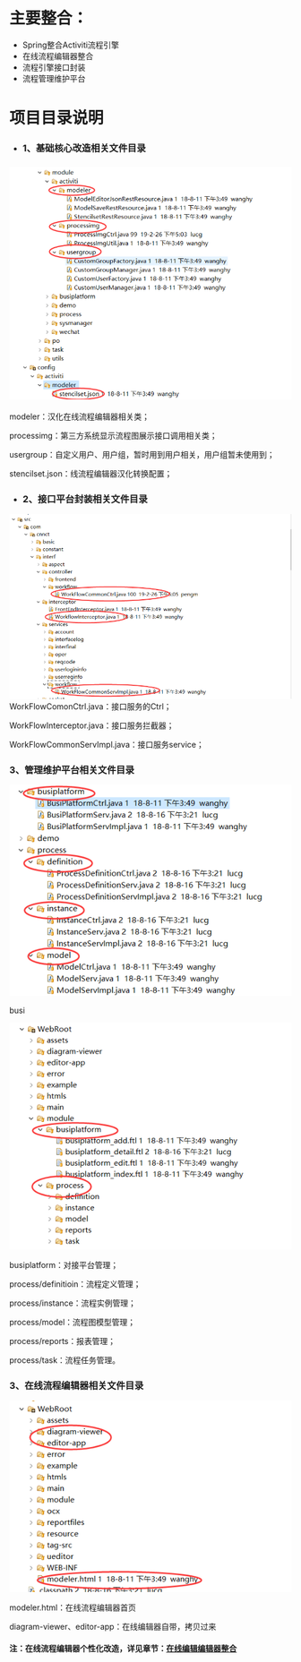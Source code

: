 # 主要整合：

* Spring整合Activiti流程引擎
* 在线流程编辑器整合
* 流程引擎接口封装
* 流程管理维护平台

# 项目目录说明

* ### 1、基础核心改造相关文件目录

### ![](/assets/activiti_dir_07.png)

modeler：汉化在线流程编辑器相关类；

processimg：第三方系统显示流程图展示接口调用相关类；

usergroup：自定义用户、用户组，暂时用到用户相关，用户组暂未使用到；

stencilset.json：线流程编辑器汉化转换配置；

* ### 2、接口平台封装相关文件目录

![](/assets/activiti_dir_01.png)WorkFlowComonCtrl.java：接口服务的Ctrl；

WorkFlowInterceptor.java：接口服务拦截器；

WorkFlowCommonServImpl.java：接口服务service；

### 3、管理维护平台相关文件目录

![](/assets/activiti_dir_02.png)

busi

![](/assets/activiti_dir_03.png)

busiplatform：对接平台管理；

process/definitioin：流程定义管理；

process/instance：流程实例管理；

process/model：流程图模型管理；

process/reports：报表管理；

process/task：流程任务管理。

### 3、在线流程编辑器相关文件目录

![](/assets/activiti_dir_08.png)

modeler.html：在线流程编辑器首页

diagram-viewer、editor-app：在线编辑器自带，拷贝过来

#### 注：在线流程编辑器个性化改造，详见章节：[在线编辑编辑器整合](/gong-zuo-liu-yun-ping-tai/zhu-yao-pei-zhi-shuo-ming/activitizai-xian-bian-ji-qi.md)

